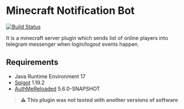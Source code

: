 # Minecraft Notification Bot
[![Build Status](https://app.travis-ci.com/imedvedko/minecraft-notification-bot.svg?branch=master)](https://app.travis-ci.com/imedvedko/minecraft-notification-bot)

It is a minecraft server plugin which sends list of online players into telegram messenger when login/logout events happen.

## Requirements
* Java Runtime Environment 17
* [Spigot](https://www.spigotmc.org) 1.19.2
* [AuthMeReloaded](https://github.com/AuthMe/AuthMeReloaded) 5.6.0-SNAPSHOT
> :warning: **This plugin was not tested with another versions of software**
